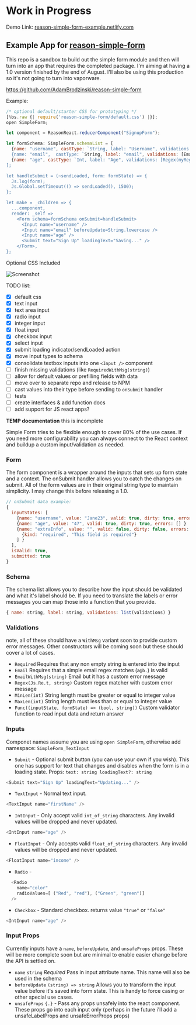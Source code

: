# Work in Progress

Demo Link: [reason-simple-form-example.netlify.com](https://reason-simple-form-example.netlify.com)

## Example App for [reason-simple-form](https://github.com/AdamBrodzinski/reason-simple-form)

This repo is a sandbox to build out the simple form module and then will turn into an app that requires the completed package. I'm aiming at having a 1.0 version finished by the end of August. I'll also be using this production so it's not going to turn into vaporware.

https://github.com/AdamBrodzinski/reason-simple-form

Example:

```javascript
/* optional default/starter CSS for prototyping */
[%bs.raw {| require('reason-simple-form/default.css') |}];
open SimpleForm;

let component = ReasonReact.reducerComponent("SignupForm");

let formSchema: SimpleForm.schemaList = [
  {name: "username", castType: `String, label: "Username", validations: [MinLen(2), MaxLen(20)]},
  {name: "email",  castType: `String, label: "email", validations: [Email]},
  {name: "age", castType: `Int, label: "Age", validations: [Regex(myRegex, "Invalid Age")]},
];

let handleSubmit = (~sendLoaded, form: formState) => {
  Js.log(form);
  Js.Global.setTimeout(() => sendLoaded(), 1500);
};

let make = _children => {
  ...component,
  render: _self =>
    <Form schema=formSchema onSubmit=handleSubmit>
      <Input name="username" />
      <Input name="email" beforeUpdate=String.lowercase />
      <Input name="age" />
      <Submit text="Sign Up" loadingText="Saving..." />
    </Form>,
};
```

Optional CSS Included

![Screenshot](https://i.imgur.com/HfuMPdo.png)

TODO list:

- [x] default css
- [x] text input
- [x] text area input
- [x] radio input
- [x] integer input
- [x] float input
- [x] checkbox input
- [x] select input
- [x] submit loading indicator/sendLoaded action
- [x] move input types to schema
- [x] consolidate textbox inputs into one `<Input />` component
- [ ] finish missing validations (like `RequiredWithMsg(string)`)
- [ ] allow for default values or prefilling fields with data
- [ ] move over to separate repo and release to NPM
- [ ] cast values into their type before sending to `onSubmit` handler
- [ ] tests
- [ ] create interfaces & add function docs
- [ ] add support for JS react apps?

**TEMP documentation** this is incomplete

Simple Form tries to be flexible enough to cover 80% of the use cases. If you need more configurability you can always connect to the React context and buildup a custom input/validation as needed.

### Form

The form component is a wrapper around the inputs that sets up form state and a context. The onSubmit handler allows you to catch the changes on submit. All of the form values are in their original string type to maintain simplicity. I may change this before releasing a 1.0.

```javascript
// onSubmit data example:
{
  inputStates: [
    {name: "username", value: "Jane23", valid: true, dirty: true, errors: [] }
    {name: "age", value: "47", valid: true, dirty: true, errors: [] }
    {name: "extraInfo", value: "", valid: false, dirty: false, errors: [
      {kind: "required", "This field is required"}
    ] }
  ],
  isValid: true,
  submitted: true
}
```

### Schema

The schema list allows you to describe how the input should be validated and what it's label should be. If you need to translate the labels or error messages you can map those into a function that you provide.

```javascript
{ name: string, label: string, validations: list(validations) }
```

### Validations

note, all of these should have a `WithMsg` variant soon to provide custom error messages. Other constructors will be coming soon but these should cover a lot of cases.

- `Required` Requires that any non empty string is entered into the input
- `Email` Requires that a simple email regex matches (`a@b.`) is valid
- `EmailWithMsg(string)` Email but it has a custom error message
- `Regex(Js.Re.t, string)` Custom regex matcher with custom error message
- `MinLen(int)` String length must be greater or equal to integer value
- `MaxLen(int)` String length must less than or equal to integer value
- `Func((inputState, formState) => (bool, string))` Custom validator function to read input data and return answer

### Inputs

Componet names assume you are using `open SimpleForm`, otherwise add namespace: `SimpleForm_TextInput`

- `Submit` - Optional submit button (you can use your own if you wish). This one has support for text that changes and disables when the form is in a loading state. Props: `text: string loadingText?: string`

```javascript
<Submit text="Sign Up" loadingText="Updating..." />
```

- `TextInput` - Normal text input.

```javascript
<TextInput name="firstName" />
```

- `IntInput` - Only accept valid `int_of_string` characters. Any invalid values will be dropped and never updated.

```javascript
<IntInput name="age" />
```

- `FloatInput` - Only accepts valid `float_of_string` characters. Any invalid values will be dropped and never updated.

```javascript
<FloatInput name="income" />
```

- `Radio` -

```javascript
  <Radio
    name="color"
    radioValues=[ ("Red", "red"), ("Green", "green")]
  />
```

- `Checkbox` - Standard checkbox. returns value `"true"` or `"false"`

```javascript
<IntInput name="age" />
```

### Input Props

Currently inputs have a `name`, `beforeUpdate`, and `unsafeProps` props. These will be more complete soon but are minimal to enable easier change before the API is settled on.

- `name` `string` _Required_ Pass in input attribute name. This name will also be used in the schema
- `beforeUpdate` `(string) => string` Allows you to transform the input value before it's saved into form state. This is handy to force casing or other special use cases.
- `unsafeProps` `{.}` - Pass any props unsafely into the react component. These props go into each input only (perhaps in the future i'll add a unsafeLabelProps and unsafeErrorProps props)
